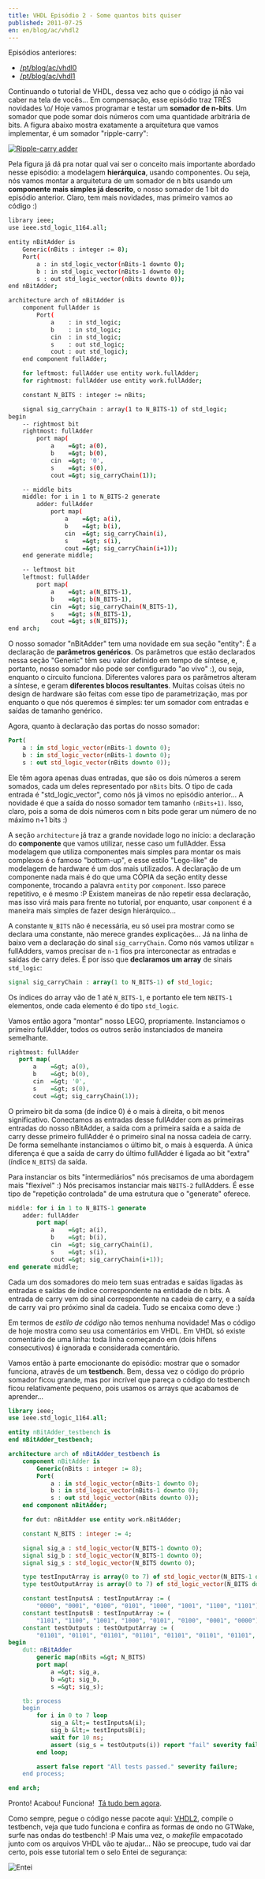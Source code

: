 ```yaml
---
title: VHDL Episódio 2 - Some quantos bits quiser
published: 2011-07-25
en: en/blog/ac/vhdl2
---
```


Episódios anteriores:

  * [/pt/blog/ac/vhdl0](/pt/blog/ac/vhdl0)
  * [/pt/blog/ac/vhdl1](/pt/blog/ac/vhdl1)

Continuando o tutorial de VHDL, dessa vez acho que o código já não vai caber na tela de vocês... Em compensação, esse episódio traz TRÊS novidades \o/ Hoje vamos programar e testar um **somador de n-bits**. Um somador que pode somar dois números com uma quantidade arbitrária de bits. A figura abaixo mostra exatamente a arquitetura que vamos implementar, é um somador "ripple-carry":

[![Ripple-carry adder](/files/imgs/2011-07_ripple-carry-adder.png)](/pt/blog/2011/07_vhdl2/ripple-carry-adder)

<!--more-->

Pela figura já dá pra notar qual vai ser o conceito mais importante abordado nesse episódio: a modelagem **hierárquica**, usando componentes.
Ou seja, nós vamos montar a arquitetura de um somador de n bits usando um **componente mais simples já descrito**, o nosso somador de 1 bit do episódio anterior.
Claro, tem mais novidades, mas primeiro vamos ao código :)

```bash
library ieee;
use ieee.std_logic_1164.all;

entity nBitAdder is
    Generic(nBits : integer := 8);
    Port(
        a : in std_logic_vector(nBits-1 downto 0);
        b : in std_logic_vector(nBits-1 downto 0);
        s : out std_logic_vector(nBits downto 0));
end nBitAdder;

architecture arch of nBitAdder is
    component fullAdder is
        Port(
            a    : in std_logic;
            b    : in std_logic;
            cin  : in std_logic;
            s    : out std_logic;
            cout : out std_logic);
    end component fullAdder;

    for leftmost: fullAdder use entity work.fullAdder;
    for rightmost: fullAdder use entity work.fullAdder;

    constant N_BITS : integer := nBits;

    signal sig_carryChain : array(1 to N_BITS-1) of std_logic;
begin
    -- rightmost bit
    rightmost: fullAdder
        port map(
            a    =&gt; a(0),
            b    =&gt; b(0),
            cin  =&gt; '0',
            s    =&gt; s(0),
            cout =&gt; sig_carryChain(1));

    -- middle bits
    middle: for i in 1 to N_BITS-2 generate
        adder: fullAdder
            port map(
                a    =&gt; a(i),
                b    =&gt; b(i),
                cin  =&gt; sig_carryChain(i),
                s    =&gt; s(i),
                cout =&gt; sig_carryChain(i+1));
    end generate middle;

    -- leftmost bit
    leftmost: fullAdder
        port map(
            a    =&gt; a(N_BITS-1),
            b    =&gt; b(N_BITS-1),
            cin  =&gt; sig_carryChain(N_BITS-1),
            s    =&gt; s(N_BITS-1),
            cout =&gt; s(N_BITS));
end arch;
```

O nosso somador "nBitAdder" tem uma novidade em sua seção "entity": É a declaração de **parâmetros genéricos**.
Os parâmetros que estão declarados nessa seção "Generic" têm seu valor definido em tempo de síntese, e, portanto, nosso somador não pode ser configurado "ao vivo" :),
ou seja, enquanto o circuito funciona. Diferentes valores para os parâmetros alteram a síntese, e geram **diferentes blocos resultantes**.
Muitas coisas úteis no design de hardware são feitas com esse tipo de parametrização, mas por enquanto o que nós queremos é simples:
ter um somador com entradas e saídas de tamanho genérico.

Agora, quanto à declaração das portas do nosso somador:

```vhdl
Port(
    a : in std_logic_vector(nBits-1 downto 0);
    b : in std_logic_vector(nBits-1 downto 0);
    s : out std_logic_vector(nBits downto 0));
```

Ele têm agora apenas duas entradas, que são os dois números a serem somados, cada um deles representado por `nBits` bits.
O tipo de cada entrada é "std_logic_vector", como nós já vimos no episódio anterior...
A novidade é que a saída do nosso somador tem tamanho `(nBits+1)`.
Isso, claro, pois a soma de dois números com n bits pode gerar um número de no máximo n+1 bits :)

A seção `architecture` já traz a grande novidade logo no início: a declaração do **componente** que vamos utilizar, nesse caso um fullAdder.
Essa modelagem que utiliza componentes mais simples para montar os mais complexos é o famoso "bottom-up",
e esse estilo "Lego-like" de modelagem de hardware é um dos mais utilizados.
A declaração de um componente nada mais é do que uma CÓPIA da seção entity desse componente, trocando a palavra `entity` por `component`.
Isso parece repetitivo, e é mesmo :P Existem maneiras de não repetir essa declaração, mas isso virá mais para frente no tutorial,
por enquanto, usar `component` é a maneira mais simples de fazer design hierárquico...

A constante `N_BITS` não é necessária, eu só usei pra mostrar como se declara uma constante, não merece grandes explicações...
Já na linha de baixo vem a declaração do sinal `sig_carryChain`.
Como nós vamos utilizar `n` fullAdders, vamos precisar de `n-1` fios pra interconectar as entradas e saídas de carry deles.
É por isso que **declaramos um array** de sinais `std_logic`:

```vhdl
signal sig_carryChain : array(1 to N_BITS-1) of std_logic;
```

Os índices do array vão de 1 até `N_BITS-1`, e portanto ele tem `NBITS-1` elementos, onde cada elemento é do tipo `std_logic`.

Vamos então agora "montar" nosso LEGO, propriamente.
Instanciamos o primeiro fullAdder, todos os outros serão instanciados de maneira semelhante.

```vhdl
rightmost: fullAdder
   port map(
       a    =&gt; a(0),
       b    =&gt; b(0),
       cin  =&gt; '0',
       s    =&gt; s(0),
       cout =&gt; sig_carryChain(1));
```

O primeiro bit da soma (de índice 0) é o mais à direita, o bit menos significativo.
Conectamos as entradas desse fullAdder com as primeiras entradas do nosso nBitAdder, a saída com a primeira saída e a saída de carry desse primeiro fullAdder é o primeiro sinal na nossa cadeia de carry.
De forma semelhante instanciamos o último bit, o mais à esquerda.
A única diferença é que a saída de carry do último fullAdder é ligada ao bit "extra" (índice `N_BITS`) da saída.

Para instanciar os bits "intermediários" nós precisamos de uma abordagem mais "flexível" :)
Nós precisamos instanciar mais `NBITS-2` fullAdders.
É esse tipo de "repetição controlada" de uma estrutura que o "generate" oferece.

```vhdl
middle: for i in 1 to N_BITS-1 generate
    adder: fullAdder
        port map(
            a    =&gt; a(i),
            b    =&gt; b(i),
            cin  =&gt; sig_carryChain(i),
            s    =&gt; s(i),
            cout =&gt; sig_carryChain(i+1));
end generate middle;
```

Cada um dos somadores do meio tem suas entradas e saídas ligadas às entradas e saídas de índice correspondente na entidade de n bits.
A entrada de carry vem do sinal correspondente na cadeia de carry, e a saída de carry vai pro próximo sinal da cadeia.
Tudo se encaixa como deve :)

Em termos de <em>estilo de código</em> não temos nenhuma novidade!
Mas o código de hoje mostra como seu usa comentários em VHDL.
Em VHDL só existe comentário de uma linha: toda linha começando em (dois hífens consecutivos) é ignorada e considerada comentário.

Vamos então à parte emocionante do episódio: mostrar que o somador funciona, através de um **testbench**.
Bem, dessa vez o código do próprio somador ficou grande, mas por incrível que pareça o código do testbench ficou relativamente pequeno, pois usamos os arrays que acabamos de aprender...

```vhdl
library ieee;
use ieee.std_logic_1164.all;

entity nBitAdder_testbench is
end nBitAdder_testbench;

architecture arch of nBitAdder_testbench is
    component nBitAdder is
        Generic(nBits : integer := 8);
        Port(
            a : in std_logic_vector(nBits-1 downto 0);
            b : in std_logic_vector(nBits-1 downto 0);
            s : out std_logic_vector(nBits downto 0));
    end component nBitAdder;

    for dut: nBitAdder use entity work.nBitAdder;

    constant N_BITS : integer := 4;

    signal sig_a : std_logic_vector(N_BITS-1 downto 0);
    signal sig_b : std_logic_vector(N_BITS-1 downto 0);
    signal sig_s : std_logic_vector(N_BITS downto 0);

    type testInputArray is array(0 to 7) of std_logic_vector(N_BITS-1 downto 0);
    type testOutputArray is array(0 to 7) of std_logic_vector(N_BITS downto 0);

    constant testInputsA : testInputArray := (
        "0000", "0001", "0100", "0101", "1000", "1001", "1100", "1101"); 
    constant testInputsB : testInputArray := (
        "1101", "1100", "1001", "1000", "0101", "0100", "0001", "0000");
    constant testOutputs : testOutputArray := (
        "01101", "01101", "01101", "01101", "01101", "01101", "01101", "01101");
begin
    dut: nBitAdder
        generic map(nBits =&gt; N_BITS)
        port map(
            a =&gt; sig_a,
            b =&gt; sig_b,
            s =&gt; sig_s);

    tb: process
    begin
        for i in 0 to 7 loop
            sig_a &lt;= testInputsA(i);
            sig_b &lt;= testInputsB(i);
            wait for 10 ns;
            assert (sig_s = testOutputs(i)) report "fail" severity failure;
        end loop;

        assert false report "All tests passed." severity failure;
    end process;

end arch;
```

Pronto! Acabou! Funciona!  [Tá tudo bem agora](http://img.graveheart.me/2009/07/seloenteicopy.jpg).

Como sempre, pegue o código nesse pacote aqui: [VHDL2](/files/2011/07_vhdl2/vhdl2-tar/),
compile o testbench, veja que tudo funciona e confira as formas de ondo no GTWake, surfe nas ondas do testbench! :P
Mais uma vez, o _makefile_ empacotado junto com os arquivos VHDL vão te ajudar...
Não se preocupe, tudo vai dar certo, pois esse tutorial tem o selo Entei de segurança:

![Entei](/files/imgs/2011-07_entei.jpg)

